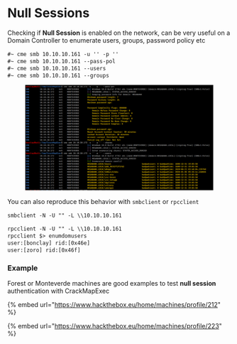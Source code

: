 # Null Sessions

Checking if **Null Session** is enabled on the network, can be very useful on a Domain Controller to enumerate users, groups, password policy etc

```
#~ cme smb 10.10.10.161 -u '' -p ''
#~ cme smb 10.10.10.161 --pass-pol
#~ cme smb 10.10.10.161 --users
#~ cme smb 10.10.10.161 --groups
```

<figure><img src="../../../.gitbook/assets/image (11).png" alt=""><figcaption></figcaption></figure>

You can also reproduce this behavior with `smbclient` or `rpcclient`

```
smbclient -N -U "" -L \\10.10.10.161
```

```
rpcclient -N -U "" -L \\10.10.10.161
rpcclient $> enumdomusers
user:[bonclay] rid:[0x46e]
user:[zoro] rid:[0x46f]

```

### Example

Forest or Monteverde machines are good examples to test **null session** authentication with CrackMapExec

{% embed url="https://www.hackthebox.eu/home/machines/profile/212" %}

{% embed url="https://www.hackthebox.eu/home/machines/profile/223" %}

